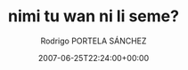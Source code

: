 ---
title: 'nimi tu wan ni li seme?'
posts: 6
hash: 't817'
author: 'Rodrigo PORTELA SÁNCHEZ'
date: 2007-06-25T22:24:00+00:00
sources:
  - http://forums.tokipona.org/viewtopic.php%3Ft=817.html
---